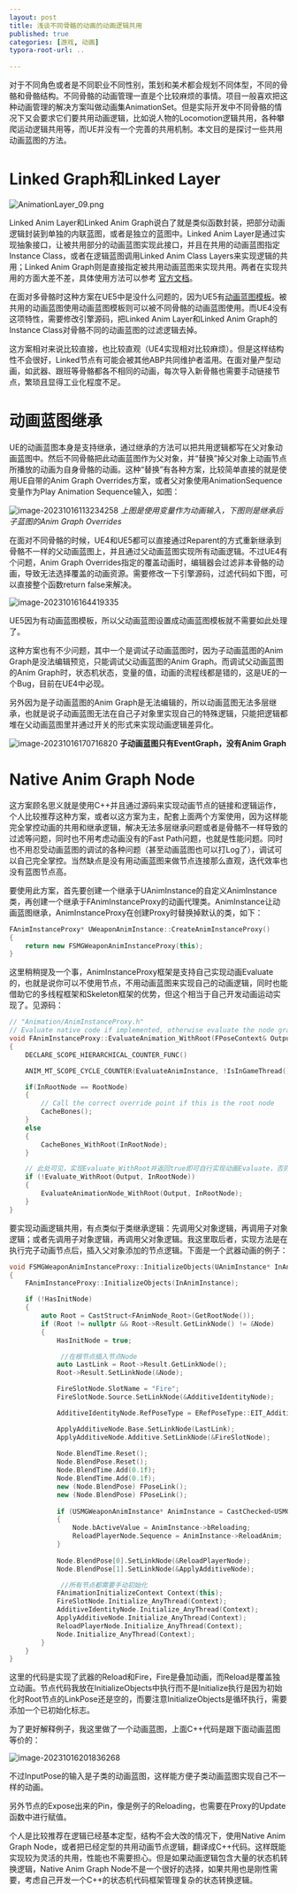 ```yaml
---
layout: post
title: 浅谈不同骨骼的动画的动画逻辑共用
published: true
categories: [游戏, 动画]
typora-root-url: ..
 
---
```


对于不同角色或者是不同职业不同性别，策划和美术都会规划不同体型，不同的骨骼和骨骼结构。不同骨骼的动画管理一直是个比较麻烦的事情。项目一般喜欢把这种动画管理的解决方案叫做动画集AnimationSet。但是实际开发中不同骨骼的情况下又会要求它们要共用动画逻辑，比如说人物的Locomotion逻辑共用，各种攀爬运动逻辑共用等，而UE并没有一个完善的共用机制。本文目的是探讨一些共用动画蓝图的方法。

# Linked Graph和Linked Layer

![AnimationLayer_09.png](https://docs.unrealengine.com/4.26/Images/AnimatingObjects/SkeletalMeshAnimation/AnimHowTo/LinkedAnimBP/AnimationLayer_09.jpg)

Linked Anim Layer和Linked Anim Graph说白了就是类似函数封装，把部分动画逻辑封装到单独的内联蓝图，或者是独立的蓝图中。Linked Anim Layer是通过实现抽象接口，让被共用部分的动画蓝图实现此接口，并且在共用的动画蓝图指定Instance Class，或者在逻辑蓝图调用Linked Anim Class Layers来实现逻辑的共用；Linked Anim Graph则是直接指定被共用动画蓝图来实现共用。两者在实现共用的方面大差不差，具体使用方法可以参考
[官方文档](https://docs.unrealengine.com/5.0/en-US/animation-blueprint-linking-in-unreal-engine/)。

在面对多骨骼时这种方案在UE5中是没什么问题的，因为UE5有[动画蓝图模板](https://docs.unrealengine.com/5.0/en-US/animation-blueprint-linking-in-unreal-engine/#templateusage)。被共用的动画蓝图使用动画蓝图模板则可以被不同骨骼的动画蓝图使用。而UE4没有这项特性，需要修改引擎源码，把Linked Anim Layer和Linked Anim Graph的Instance Class对骨骼不同的动画蓝图的过滤逻辑去掉。

这方案相对来说比较直接，也比较直观（UE4实现相对比较麻烦）。但是这样结构性不会很好，Linked节点有可能会被其他ABP共同维护者滥用。在面对量产型动画，如武器、跟班等骨骼都各不相同的动画，每次导入新骨骼也需要手动链接节点，繁琐且显得工业化程度不足。





# 动画蓝图继承

UE的动画蓝图本身是支持继承，通过继承的方法可以把共用逻辑都写在父对象动画蓝图中。然后不同骨骼把此动画蓝图作为父对象，并“替换”掉父对象上动画节点所播放的动画为自身骨骼的动画。这种“替换”有各种方案，比较简单直接的就是使用UE自带的Anim Graph Overrides方案，或者父对象使用AnimationSequence变量作为Play Animation Sequence输入，如图：

![image-20231016113234258](/assets/postasset/2023-10-13-浅谈不同骨骼的动画共用/image-20231016113234258.png)
_上图是使用变量作为动画输入，下图则是继承后子蓝图的Anim Graph Overrides_



在面对不同骨骼的时候，UE4和UE5都可以直接通过Reparent的方式重新继承到骨骼不一样的父动画蓝图上，并且通过父动画蓝图实现所有动画逻辑。不过UE4有个问题，Anim Graph Overrides指定的覆盖动画时，编辑器会过滤非本骨骼的动画，导致无法选择覆盖的动画资源。需要修改一下引擎源码，过滤代码如下图，可以直接整个函数return false来解决。

![image-20231016164419335](/assets/postasset/2023-10-13-浅谈不同骨骼的动画共用/image-20231016164419335.png)



UE5因为有动画蓝图模板，所以父动画蓝图设置成动画蓝图模板就不需要如此处理了。

这种方案也有不少问题，其中一个是调试子动画蓝图时，因为子动画蓝图的Anim Graph是没法编辑预览，只能调试父动画蓝图的Anim Graph。而调试父动画蓝图的Anim Graph时，状态机状态，变量的值，动画的流程线都是错的，这是UE的一个Bug，目前在UE4中必现。

另外因为是子动画蓝图的Anim Graph是无法编辑的，所以动画蓝图无法多层继承，也就是说子动画蓝图无法在自己子对象里实现自己的特殊逻辑，只能把逻辑都堆在父动画蓝图里并通过开关的形式来实现动画逻辑差异化。

![image-20231016170716820](/assets/postasset/2023-10-13-浅谈不同骨骼的动画共用/image-20231016170716820.png)
__子动画蓝图只有EventGraph，没有Anim Graph__





# Native Anim Graph Node

这方案顾名思义就是使用C++并且通过源码来实现动画节点的链接和逻辑运作，个人比较推荐这种方案，或者以这方案为主，配套上面两个方案使用，因为这样能完全掌控动画的共用和继承逻辑，解决无法多层继承问题或者是骨骼不一样导致的过滤等问题，同时也不用考虑动画没有的Fast Path问题，也就是性能问题。同时也不用忍受动画蓝图的调试的各种问题（甚至动画蓝图也可以打Log了），调试可以自己完全掌控。当然缺点是没有用动画蓝图来做节点连接那么直观，迭代效率也没有蓝图节点高。

要使用此方案，首先要创建一个继承于UAnimInstance的自定义AnimInstance类，再创建一个继承于FAnimInstanceProxy的动画代理类。AnimInstance让动画蓝图继承，AnimInstanceProxy在创建Proxy时替换掉默认的类，如下：

```c++
FAnimInstanceProxy* UWeaponAnimInstance::CreateAnimInstanceProxy()
{
	return new FSMGWeaponAnimInstanceProxy(this);
}
```



这里稍稍提及一个事，AnimInstanceProxy框架是支持自己实现动画Evaluate的，也就是说你可以不使用节点，不用动画蓝图来实现自己的动画逻辑，同时也能借助它的多线程框架和Skeleton框架的优势，但这个相当于自己开发动画运动实现了。见源码：

```c++
// "Animation/AnimInstanceProxy.h"
// Evaluate native code if implemented, otherwise evaluate the node graph
void FAnimInstanceProxy::EvaluateAnimation_WithRoot(FPoseContext& Output, FAnimNode_Base* InRootNode)
{
	DECLARE_SCOPE_HIERARCHICAL_COUNTER_FUNC()

	ANIM_MT_SCOPE_CYCLE_COUNTER(EvaluateAnimInstance, !IsInGameThread());

	if(InRootNode == RootNode)
	{
		// Call the correct override point if this is the root node
		CacheBones();
	}
	else
	{
		CacheBones_WithRoot(InRootNode);
	}

	// 此处可见，实现Evaluate_WithRoot并返回true即可自行实现动画Evaluate，否则走动画蓝图逻辑
	if (!Evaluate_WithRoot(Output, InRootNode))
	{
		EvaluateAnimationNode_WithRoot(Output, InRootNode);
	}
}
```



要实现动画逻辑共用，有点类似于类继承逻辑：先调用父对象逻辑，再调用子对象逻辑；或者先调用子对象逻辑，再调用父对象逻辑。我这里取后者，实现方法是在执行完子动画节点后，插入父对象添加的节点逻辑。下面是一个武器动画的例子：

```c++
void FSMGWeaponAnimInstanceProxy::InitializeObjects(UAnimInstance* InAnimInstance)
{
	FAnimInstanceProxy::InitializeObjects(InAnimInstance);

	if (!HasInitNode)
	{
		auto Root = CastStruct<FAnimNode_Root>(GetRootNode());
		if (Root != nullptr && Root->Result.GetLinkNode() != &Node)
		{
			HasInitNode = true;

             //在根节点插入节点Node
			auto LastLink = Root->Result.GetLinkNode();
			Root->Result.SetLinkNode(&Node);

			FireSlotNode.SlotName = "Fire";
			FireSlotNode.Source.SetLinkNode(&AdditiveIdentityNode);

			AdditiveIdentityNode.RefPoseType = ERefPoseType::EIT_Additive;

			ApplyAdditiveNode.Base.SetLinkNode(LastLink);
			ApplyAdditiveNode.Additive.SetLinkNode(&FireSlotNode);
			
			Node.BlendTime.Reset();
			Node.BlendPose.Reset();
			Node.BlendTime.Add(0.1f);
			Node.BlendTime.Add(0.1f);
			new (Node.BlendPose) FPoseLink();
			new (Node.BlendPose) FPoseLink();
			
			if (USMGWeaponAnimInstance* AnimInstance = CastChecked<USMGWeaponAnimInstance>(InAnimInstance))
			{
				Node.bActiveValue = AnimInstance->bReloading;
				ReloadPlayerNode.Sequence = AnimInstance->ReloadAnim;
			}
		
			Node.BlendPose[0].SetLinkNode(&ReloadPlayerNode);
			Node.BlendPose[1].SetLinkNode(&ApplyAdditiveNode);

             //所有节点都需要手动初始化
			FAnimationInitializeContext Context(this);
			FireSlotNode.Initialize_AnyThread(Context);
			AdditiveIdentityNode.Initialize_AnyThread(Context);
			ApplyAdditiveNode.Initialize_AnyThread(Context);
			ReloadPlayerNode.Initialize_AnyThread(Context);
			Node.Initialize_AnyThread(Context);
		}
	}
}
```

这里的代码是实现了武器的Reload和Fire，Fire是叠加动画，而Reload是覆盖独立动画。节点代码我放在InitializeObjects中执行而不是Initialize执行是因为初始化时Root节点的LinkPose还是空的，而要注意InitializeObjects是循环执行，需要添加一个已初始化标志。



为了更好解释例子，我这里做了一个动画蓝图，上面C++代码是跟下面动画蓝图等价的：

![image-20231016201836268](/assets/postasset/2023-10-13-浅谈不同骨骼的动画共用/image-20231016201836268.png)

不过InputPose的输入是子类的动画蓝图，这样能方便子类动画蓝图实现自己不一样的动画。

另外节点的Expose出来的Pin，像是例子的Reloading，也需要在Proxy的Update函数中进行赋值。



个人是比较推荐在逻辑已经基本定型，结构不会大改的情况下，使用Native Anim Graph Node，或者把已经定型的共用动画节点逻辑，翻译成C++代码。这样既能实现较为灵活的共用，性能也不需要担心。但是如果动画逻辑包含大量的状态机转换逻辑，Native Anim Graph Node不是一个很好的选择，如果共用也是刚性需要，考虑自己开发一个C++的状态机代码框架管理复杂的状态转换逻辑。
